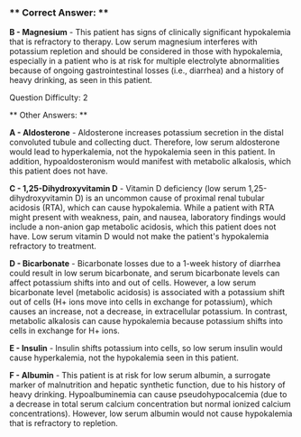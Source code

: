 ### ** Correct Answer: **

**B - Magnesium** - This patient has signs of clinically significant hypokalemia that is refractory to therapy. Low serum magnesium interferes with potassium repletion and should be considered in those with hypokalemia, especially in a patient who is at risk for multiple electrolyte abnormalities because of ongoing gastrointestinal losses (i.e., diarrhea) and a history of heavy drinking, as seen in this patient.

Question Difficulty: 2

** Other Answers: **

**A - Aldosterone** - Aldosterone increases potassium secretion in the distal convoluted tubule and collecting duct. Therefore, low serum aldosterone would lead to hyperkalemia, not the hypokalemia seen in this patient. In addition, hypoaldosteronism would manifest with metabolic alkalosis, which this patient does not have.

**C - 1,25-Dihydroxyvitamin D** - Vitamin D deficiency (low serum 1,25-dihydroxyvitamin D) is an uncommon cause of proximal renal tubular acidosis (RTA), which can cause hypokalemia. While a patient with RTA might present with weakness, pain, and nausea, laboratory findings would include a non-anion gap metabolic acidosis, which this patient does not have. Low serum vitamin D would not make the patient's hypokalemia refractory to treatment.

**D - Bicarbonate** - Bicarbonate losses due to a 1-week history of diarrhea could result in low serum bicarbonate, and serum bicarbonate levels can affect potassium shifts into and out of cells. However, a low serum bicarbonate level (metabolic acidosis) is associated with a potassium shift out of cells (H+ ions move into cells in exchange for potassium), which causes an increase, not a decrease, in extracellular potassium. In contrast, metabolic alkalosis can cause hypokalemia because potassium shifts into cells in exchange for H+ ions.

**E - Insulin** - Insulin shifts potassium into cells, so low serum insulin would cause hyperkalemia, not the hypokalemia seen in this patient.

**F - Albumin** - This patient is at risk for low serum albumin, a surrogate marker of malnutrition and hepatic synthetic function, due to his history of heavy drinking. Hypoalbuminemia can cause pseudohypocalcemia (due to a decrease in total serum calcium concentration but normal ionized calcium concentrations). However, low serum albumin would not cause hypokalemia that is refractory to repletion.

